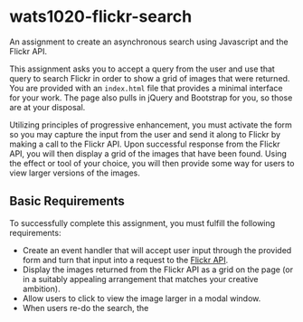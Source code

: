 # wats1020-flickr-search
An assignment to create an asynchronous search using Javascript and the Flickr API.

This assignment asks you to accept a query from the user and use that query to
search Flickr in order to show a grid of images that were returned. You are
provided with an `index.html` file that provides a minimal interface for your
work. The page also pulls in jQuery and Bootstrap for you, so those are at your
disposal.

Utilizing principles of progressive enhancement, you must activate the form so
you may capture the input from the user and send it along to Flickr by making
a call to the Flickr API. Upon successful response from the Flickr API, you will
then display a grid of the images that have been found. Using the effect or
tool of your choice, you will then provide some way for users to view larger
versions of the images.

## Basic Requirements

To successfully complete this assignment, you must fulfill the following requirements:

* Create an event handler that will accept user input through the provided form and turn that input into a request to the [Flickr API](https://www.flickr.com/services/api/).
* Display the images returned from the Flickr API as a grid on the page (or in a suitably appealing arrangement that matches your creative ambition).
* Allow users to click to view the image larger in a modal window.
* When users re-do the search, the
